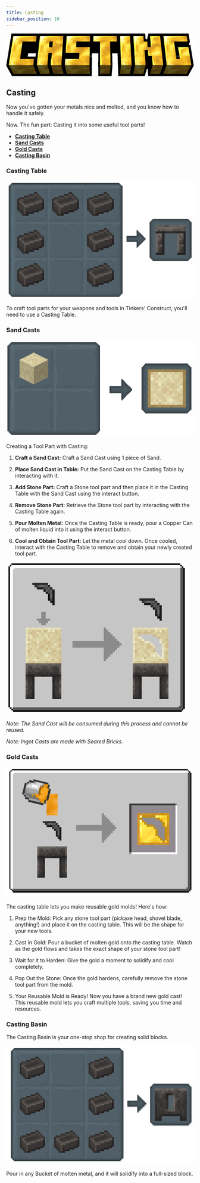 ```yaml
---
title: Casting
sidebar_position: 10
---
```


![Casting](../../_assets/images/tinkers-casting.png)

## Casting

Now you've gotten your metals nice and melted, and you know how to handle it safely.

Now. The fun part: Casting it into some useful tool parts!

- [**Casting Table**](#casting-table)
- [**Sand Casts**](#sand-casts)
- [**Gold Casts**](#gold-casts)
- [**Casting Basin**](#casting-basin)

### Casting Table

![Casting Table Recipe](../../_assets/images/tinkers-casting_table_recipe.png)

To craft tool parts for your weapons and tools in Tinkers' Construct, you'll need to use a Casting Table.

### Sand Casts

![Sand Cast Recipe](../../_assets/images/tinkers-sand_cast_recipe.png)

Creating a Tool Part with Casting:

1. **Craft a Sand Cast:** Craft a Sand Cast using 1 piece of Sand.

2. **Place Sand Cast in Table:** Put the Sand Cast on the Casting Table by interacting with it.

3. **Add Stone Part:** Craft a Stone tool part and then place it in the Casting Table with the Sand Cast using the interact button.

4. **Remove Stone Part:** Retrieve the Stone tool part by interacting with the Casting Table again.

5. **Pour Molten Metal:** Once the Casting Table is ready, pour a Copper Can of molten liquid into it using the interact button.

6. **Cool and Obtain Tool Part:** Let the metal cool down. Once cooled, interact with the Casting Table to remove and obtain your newly created tool part.

![Sand Cast Demo](../../_assets/images/tinkers-sand_cast_demo.png)

*Note: The Sand Cast will be consumed during this process and cannot be reused.*

*Note: Ingot Casts are made with Seared Bricks.*

### Gold Casts

![Gold Cast Recipe](../../_assets/images/tinkers-gold_cast_recipe.png)

The casting table lets you make reusable gold molds! Here's how:

1. Prep the Mold: Pick any stone tool part (pickaxe head, shovel blade, anything!) and place it on the casting table. This will be the shape for your new tools.

2. Cast in Gold: Pour a bucket of molten gold onto the casting table. Watch as the gold flows and takes the exact shape of your stone tool part!

3. Wait for it to Harden: Give the gold a moment to solidify and cool completely.

4. Pop Out the Stone: Once the gold hardens, carefully remove the stone tool part from the mold.

5. Your Reusable Mold is Ready! Now you have a brand new gold cast! This reusable mold lets you craft multiple tools, saving you time and resources.

### Casting Basin

The Casting Basin is your one-stop shop for creating solid blocks. 

![Casting Basin Recipe](../../_assets/images/tinkers-casting_basin_recipe.png)

Pour in any Bucket of molten metal, and it will solidify into a full-sized block.
